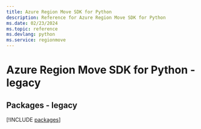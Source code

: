 ```yaml
---
title: Azure Region Move SDK for Python
description: Reference for Azure Region Move SDK for Python
ms.date: 02/23/2024
ms.topic: reference
ms.devlang: python
ms.service: regionmove
---
```

# Azure Region Move SDK for Python - legacy
## Packages - legacy
[!INCLUDE [packages](region-move-index.md)]